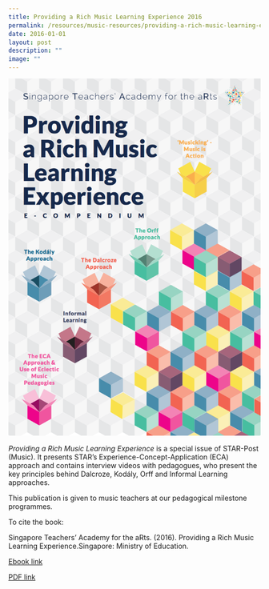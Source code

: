 ```yaml
---
title: Providing a Rich Music Learning Experience 2016
permalink: /resources/music-resources/providing-a-rich-music-learning-experience-2016/
date: 2016-01-01
layout: post
description: ""
image: ""
---
```

<img src="/images/2e60c5313u4939.png" 
         style="width:600px"
	/>
<br>



_Providing a Rich Music Learning Experience_ is a special issue of STAR-Post (Music). It presents STAR’s Experience-Concept-Application (ECA) approach and contains interview videos with pedagogues, who present the key principles behind Dalcroze, Kodály, Orff and Informal Learning approaches.   
  
This publication is given to music teachers at our pedagogical milestone programmes.

To cite the book:

Singapore Teachers’ Academy for the aRts. (2016). Providing a Rich Music Learning Experience.Singapore: Ministry of Education. 

[Ebook link](https://view.joomag.com/e-compendium-eclectic-music-pedagogies/M0527045001452688889)

[PDF link](https://academyofsingaporeteachers.moe.edu.sg/docs/librariesprovider4/default-document-library/ecompendium_eclectic-pedagogies.pdf?sfvrsn=3f2bc087_0)
